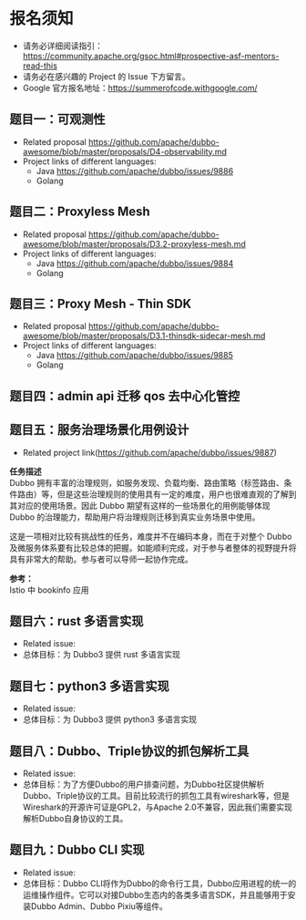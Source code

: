 # 报名须知
* 请务必详细阅读指引：https://community.apache.org/gsoc.html#prospective-asf-mentors-read-this
* 请务必在感兴趣的 Project 的 Issue 下方留言。
* Google 官方报名地址：https://summerofcode.withgoogle.com/


## 题目一：可观测性
* Related proposal https://github.com/apache/dubbo-awesome/blob/master/proposals/D4-observability.md
* Project links of different languages:
  * Java https://github.com/apache/dubbo/issues/9886
  * Golang 
## 题目二：Proxyless Mesh  
* Related proposal https://github.com/apache/dubbo-awesome/blob/master/proposals/D3.2-proxyless-mesh.md
* Project links of different languages:
  * Java https://github.com/apache/dubbo/issues/9884
  * Golang 
## 题目三：Proxy Mesh - Thin SDK
* Related proposal https://github.com/apache/dubbo-awesome/blob/master/proposals/D3.1-thinsdk-sidecar-mesh.md
* Project links of different languages:
  * Java https://github.com/apache/dubbo/issues/9885
  * Golang 
## 题目四：admin api 迁移 qos 去中心化管控

## 题目五：服务治理场景化用例设计
* Related project link(https://github.com/apache/dubbo/issues/9887)    

**任务描述**  
Dubbo 拥有丰富的治理规则，如服务发现、负载均衡、路由策略（标签路由、条件路由）等，但是这些治理规则的使用具有一定的难度，用户也很难直观的了解到其对应的使用场景。因此 Dubbo 期望有这样的一些场景化的用例能够体现 Dubbo 的治理能力，帮助用户将治理规则迁移到真实业务场景中使用。

这是一项相对比较有挑战性的任务，难度并不在编码本身，而在于对整个 Dubbo 及微服务体系要有比较总体的把握。如能顺利完成，对于参与者整体的视野提升将具有非常大的帮助。参与者可以导师一起协作完成。

**参考：**  
Istio 中 bookinfo 应用

## 题目六：rust 多语言实现
* Related issue: 
* 总体目标：为 Dubbo3 提供 rust 多语言实现

## 题目七：python3 多语言实现

* Related issue: 
* 总体目标：为 Dubbo3 提供 python3 多语言实现

## 题目八：Dubbo、Triple协议的抓包解析工具

* Related issue: 
* 总体目标：为了方便Dubbo的用户排查问题，为Dubbo社区提供解析Dubbo、Triple协议的工具。目前比较流行的抓包工具有wireshark等，但是Wireshark的开源许可证是GPL2，与Apache 2.0不兼容，因此我们需要实现解析Dubbo自身协议的工具。

## 题目九：Dubbo CLI 实现

* Related issue: 
* 总体目标：Dubbo CLI将作为Dubbo的命令行工具，Dubbo应用进程的统一的运维操作组件。它可以对接Dubbo生态内的各类多语言SDK，并且能够用于安装Dubbo Admin、Dubbo Pixiu等组件。
